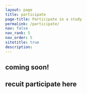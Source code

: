```yaml
---
layout: page
title: participate
page-title: Participate in a study
permalink: /participate/
nav: false
nav_rank: 5
nav_order: 5
sitetitle: true
description: 
---
```

## coming soon!
## recuit participate here


